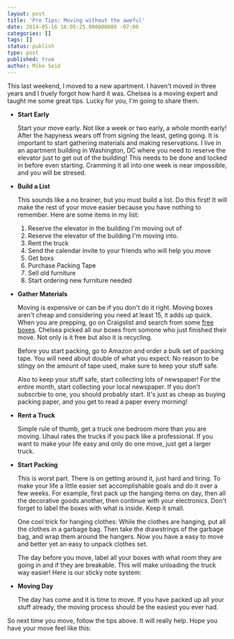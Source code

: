 ```yaml
---
layout: post
title: 'Pro Tips: Moving without the aweful'
date: 2014-05-16 16:05:25.000000000 -07:00
categories: []
tags: []
status: publish
type: post
published: true
author: Mike Seid
---
```

This last weekend, I moved to a new apartment. I haven't moved in three years and I truely forgot how hard it was. Chelsea is a moving expert and taught me some great tips. Lucky for you, I'm going to share them.

*   **Start Early**

    Start your move early. Not like a week or two early, a whole month early! After the hapyness wears off from signing the least, geting going. It is important to start gathering materials and making reservations. I live in an apartment building in Washington, DC where you need to reserve the elevator just to get out of the building! This needs to be done and locked in before even starting. Cramming it all into one week is near impossible, and you will be stresed.

*   **Build a List**

    This sounds like a no brainer, but you must build a list. Do this first! It will make the rest of your move easier because you have nothing to remember. Here are some items in my list:

    1.  Reserve the elevator in the building I'm moving out of
    2.  Reserve the elevator of the building I'm moving into.
    3.  Rent the truck
    4.  Send the calendar invite to your friends who will help you move
    5.  Get boxs
    6.  Purchase Packing Tape
    7.  Sell old furniture
    8.  Start ordering new furniture needed
*   **Gather Materials**

    Moving is expensive or can be if you don't do it right. Moving boxes aren't cheap and considering you need at least 15, it adds up quick. When you are prepping, go on Craigslist and search from some [free boxes](http://washingtondc.craigslist.org/search/zip?zoomToPosting=&catAbb=zip&query=boxes&minAsk=&maxAsk=&excats=). Chelsea picked all our boxes from somone who just finished their move. Not only is it free but also it is recycling.

    Before you start packing, go to Amazon and order a bulk set of packing tape. You will need about double of what you expect. No reason to be stingy on the amount of tape used, make sure to keep your stuff safe.

    Also to keep your stuff safe, start collecting lots of newspaper! For the entire month, start collecting your local newspaper. If you don't subscrbie to one, you should probably start. It's just as cheap as buying packing paper, and you get to read a paper every morning!

*   **Rent a Truck**

    Simple rule of thumb, get a truck one bedroom more than you are moving. Uhaul rates the trucks if you pack like a professional. If you want to make your life easy and only do one move, just get a larger truck.

*   **Start Packing**

    This is worst part. There is on getting around it, just hard and tiring. To make your life a little easier set accomplishable goals and do it over a few weeks. For example, first pack up the hanging items on day, then all the decorative goods another, then continue with your electronics. Don't forget to label the boxes with what is inside. Keep it small.

    One cool trick for hanging clothes: While the clothes are hanging, put all the clothes in a garbage bag. Then take the drawstrings of the garbage bag, and wrap them around the hangers. Now you have a easy to move and better yet an easy to unpack clothes set.

    The day before you move, label all your boxes with what room they are going in and if they are breakable. This will make unloading the truck way easier! Here is our sticky note system:

*   **Moving Day**

    The day has come and it is time to move. If you have packed up all your stuff already, the moving process should be the easiest you ever had.

So next time you move, follow the tips above. It will really help. Hope you have your move feel like this:
